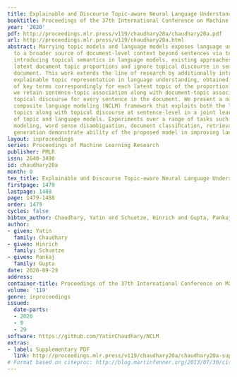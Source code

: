 ```yaml
---
title: Explainable and Discourse Topic-aware Neural Language Understanding
booktitle: Proceedings of the 37th International Conference on Machine Learning
year: '2020'
pdf: http://proceedings.mlr.press/v119/chaudhary20a/chaudhary20a.pdf
url: http://proceedings.mlr.press/v119/chaudhary20a.html
abstract: Marrying topic models and language models exposes language understanding
  to a broader source of document-level context beyond sentences via topics. While
  introducing topical semantics in language models, existing approaches incorporate
  latent document topic proportions and ignore topical discourse in sentences of the
  document. This work extends the line of research by additionally introducing an
  explainable topic representation in language understanding, obtained from a set
  of key terms correspondingly for each latent topic of the proportion. Moreover,
  we retain sentence-topic association along with document-topic association by modeling
  topical discourse for every sentence in the document. We present a novel neural
  composite language modeling (NCLM) framework that exploits both the latent and explainable
  topics along with topical discourse at sentence-level in a joint learning framework
  of topic and language models. Experiments over a range of tasks such as language
  modeling, word sense disambiguation, document classiﬁcation, retrieval and text
  generation demonstrate ability of the proposed model in improving language understanding.
layout: inproceedings
series: Proceedings of Machine Learning Research
publisher: PMLR
issn: 2640-3498
id: chaudhary20a
month: 0
tex_title: Explainable and Discourse Topic-aware Neural Language Understanding
firstpage: 1479
lastpage: 1488
page: 1479-1488
order: 1479
cycles: false
bibtex_author: Chaudhary, Yatin and Schuetze, Hinrich and Gupta, Pankaj
author:
- given: Yatin
  family: Chaudhary
- given: Hinrich
  family: Schuetze
- given: Pankaj
  family: Gupta
date: 2020-09-29
address: 
container-title: Proceedings of the 37th International Conference on Machine Learning
volume: '119'
genre: inproceedings
issued:
  date-parts:
  - 2020
  - 9
  - 29
software: https://github.com/YatinChaudhary/NCLM
extras:
- label: Supplementary PDF
  link: http://proceedings.mlr.press/v119/chaudhary20a/chaudhary20a-supp.pdf
# Format based on citeproc: http://blog.martinfenner.org/2013/07/30/citeproc-yaml-for-bibliographies/
---
```

